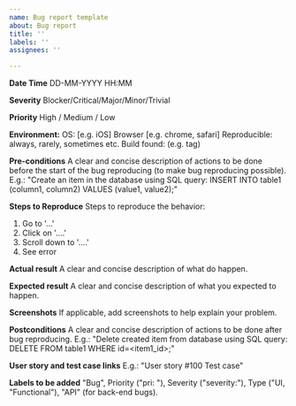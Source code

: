 ```yaml
---
name: Bug report template
about: Bug report
title: ''
labels: ''
assignees: ''

---
```



**Date Time**
DD-MM-YYYY HH:MM

**Severity**
Blocker/Critical/Major/Minor/Trivial

**Priority**
High / Medium / Low

**Environment:**
 OS: [e.g. iOS]
 Browser [e.g. chrome, safari]
 Reproducible: always, rarely, sometimes etc. 
 Build found: (e.g. tag)
 
**Pre-conditions**
A clear and concise description of actions to be done before the start of the bug reproducing (to make bug reproducing possible). E.g.: "Create an item in the database using SQL query: INSERT INTO table1 (column1, column2) VALUES (value1, value2);"

**Steps to Reproduce**
Steps to reproduce the behavior:
1. Go to '...'
2. Click on '....'
3. Scroll down to '....'
4. See error

**Actual result**
A clear and concise description of what do happen.

**Expected result**
A clear and concise description of what you expected to happen.

**Screenshots**
If applicable, add screenshots to help explain your problem.

**Postconditions**
A clear and concise description of actions to be done after bug reproducing. E.g.: "Delete created item from database using SQL query: DELETE FROM table1 WHERE id=<item1_id>;"

**User story and test case links** E.g.: "User story #100 Test case"

**Labels to be added** "Bug", Priority ("pri: "), Severity ("severity:"), Type ("UI, "Functional"), "API" (for back-end bugs).
